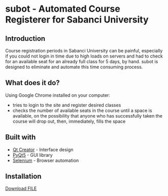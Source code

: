 # subot - Automated Course Registerer for Sabanci University

## Introduction
Course registration periods in Sabanci University can be painful, especially if you could not login in time due to high loads on servers and had to check for an available seat for an already full class for 5 days, by hand. subot is designed to eliminate and automate this time consuming process.

## What does it do?
Using Google Chrome installed on your computer:

- tries to login to the site and register desired classes
- checks the number of available seats in the course until a space is available, on the possibility that anyone who has successfully taken the course will drop out, then, immediately, fills the space

## Built with

- [Qt Creator](https://www.qt.io/product/development-tools) - Interface design
- [PyQt5](https://pypi.org/project/PyQt5/) - GUI library
- [Selenium](https://www.selenium.dev/documentation/) - Browser automation

## Installation

<a id="raw-url" href="https://raw.githubusercontent.com/mustafaaycll/sabanci-adddropbot/main/release_AppleSilicon/subot.dmg">Download FILE</a>
